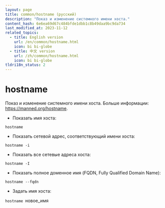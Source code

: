 ```yaml
---
layout: page
title: common/hostname (русский)
description: "Показ и изменение системного имени хоста."
content_hash: 6e6ea69d67c484bfde1dbb1c8b49daa9bc9da734
last_modified_at: 2023-11-12
related_topics:
  - title: English version
    url: /en/common/hostname.html
    icon: bi bi-globe
  - title: 中文 version
    url: /zh/common/hostname.html
    icon: bi bi-globe
tldri18n_status: 2
---
```

# hostname

Показ и изменение системного имени хоста.
Больше информации: <https://manned.org/hostname>.

- Показать имя хоста:

`hostname`

- Показать сетевой адрес, соответствующий имени хоста:

`hostname -i`

- Показать все сетевые адреса хоста:

`hostname -I`

- Показать полное доменное имя (FQDN, Fully Qualified Domain Name):

`hostname --fqdn`

- Задать имя хоста:

`hostname `<span class="tldr-var badge badge-pill bg-dark-lm bg-white-dm text-white-lm text-dark-dm font-weight-bold">новое_имя</span>
